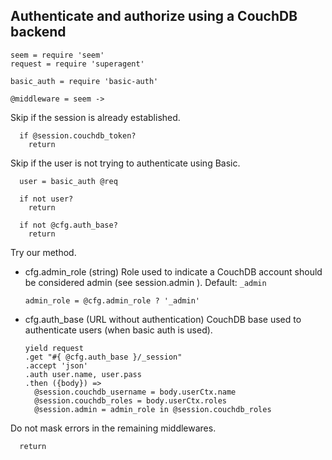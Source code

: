 Authenticate and authorize using a CouchDB backend
--------------------------------------------------

    seem = require 'seem'
    request = require 'superagent'

    basic_auth = require 'basic-auth'

    @middleware = seem ->

Skip if the session is already established.

      if @session.couchdb_token?
        return

Skip if the user is not trying to authenticate using Basic.

      user = basic_auth @req

      if not user?
        return

      if not @cfg.auth_base?
        return

Try our method.

* cfg.admin_role (string) Role used to indicate a CouchDB account should be considered admin (see session.admin ). Default: `_admin`

      admin_role = @cfg.admin_role ? '_admin'

* cfg.auth_base (URL without authentication) CouchDB base used to authenticate users (when basic auth is used).

      yield request
      .get "#{ @cfg.auth_base }/_session"
      .accept 'json'
      .auth user.name, user.pass
      .then ({body}) =>
        @session.couchdb_username = body.userCtx.name
        @session.couchdb_roles = body.userCtx.roles
        @session.admin = admin_role in @session.couchdb_roles

Do not mask errors in the remaining middlewares.

      return

